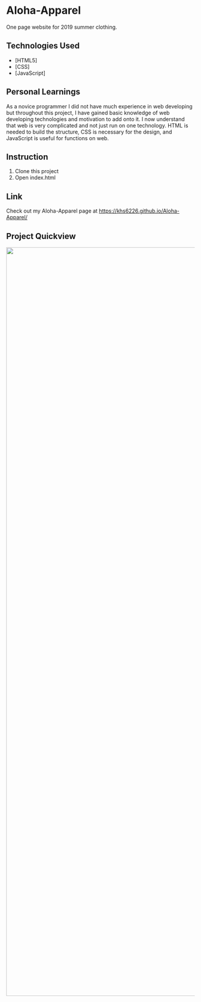 # Aloha-Apparel
One page website for 2019 summer clothing.

## Technologies Used
* [HTML5]
* [CSS]
* [JavaScript]

## Personal Learnings
As a novice programmer I did not have much experience in web developing but throughout this project, I have gained basic knowledge of web developing technologies and motivation to add onto it. I now understand that web is very complicated and not just run on one technology. HTML is needed to build the structure, CSS is necessary for the design, and JavaScript is useful for functions on web.

## Instruction
1. Clone this project
2. Open index.html

## Link
Check out my Aloha-Apparel page at https://khs6226.github.io/Aloha-Apparel/

## Project Quickview
<img src="https://user-images.githubusercontent.com/47882131/62588683-8007e500-b87b-11e9-8880-3636ce469c83.png" width = "1024px" height = "2000px">
